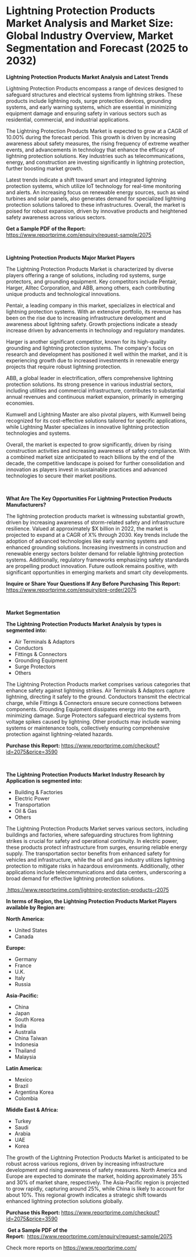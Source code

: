 <p><h1>Lightning Protection Products Market Analysis and Market Size: Global Industry Overview, Market Segmentation and Forecast (2025 to 2032)</h1></p><p><strong>Lightning Protection Products Market Analysis and Latest Trends</strong></p>
<p><p>Lightning Protection Products encompass a range of devices designed to safeguard structures and electrical systems from lightning strikes. These products include lightning rods, surge protection devices, grounding systems, and early warning systems, which are essential in minimizing equipment damage and ensuring safety in various sectors such as residential, commercial, and industrial applications.</p><p>The Lightning Protection Products Market is expected to grow at a CAGR of 10.00% during the forecast period. This growth is driven by increasing awareness about safety measures, the rising frequency of extreme weather events, and advancements in technology that enhance the efficacy of lightning protection solutions. Key industries such as telecommunications, energy, and construction are investing significantly in lightning protection, further boosting market growth.</p><p>Latest trends indicate a shift toward smart and integrated lightning protection systems, which utilize IoT technology for real-time monitoring and alerts. An increasing focus on renewable energy sources, such as wind turbines and solar panels, also generates demand for specialized lightning protection solutions tailored to these infrastructures. Overall, the market is poised for robust expansion, driven by innovative products and heightened safety awareness across various sectors.</p></p>
<p><strong>Get a Sample PDF of the Report:&nbsp;</strong> <a href="https://www.reportprime.com/enquiry/request-sample/2075?utm_campaign=2799&utm_medium=2&utm_source=Github&utm_content=ia&utm_term=18032025&utm_id=lightning-protection-products">https://www.reportprime.com/enquiry/request-sample/2075</a></p>
<p>&nbsp;</p>
<p><strong>Lightning Protection Products Major Market Players</strong></p>
<p><p>The Lightning Protection Products Market is characterized by diverse players offering a range of solutions, including rod systems, surge protectors, and grounding equipment. Key competitors include Pentair, Harger, Alltec Corporation, and ABB, among others, each contributing unique products and technological innovations.</p><p>Pentair, a leading company in this market, specializes in electrical and lightning protection systems. With an extensive portfolio, its revenue has been on the rise due to increasing infrastructure development and awareness about lightning safety. Growth projections indicate a steady increase driven by advancements in technology and regulatory mandates.</p><p>Harger is another significant competitor, known for its high-quality grounding and lightning protection systems. The company's focus on research and development has positioned it well within the market, and it is experiencing growth due to increased investments in renewable energy projects that require robust lightning protection.</p><p>ABB, a global leader in electrification, offers comprehensive lightning protection solutions. Its strong presence in various industrial sectors, including utilities and commercial infrastructure, contributes to substantial annual revenues and continuous market expansion, primarily in emerging economies.</p><p>Kumwell and Lightning Master are also pivotal players, with Kumwell being recognized for its cost-effective solutions tailored for specific applications, while Lightning Master specializes in innovative lightning protection technologies and systems.</p><p>Overall, the market is expected to grow significantly, driven by rising construction activities and increasing awareness of safety compliance. With a combined market size anticipated to reach billions by the end of the decade, the competitive landscape is poised for further consolidation and innovation as players invest in sustainable practices and advanced technologies to secure their market positions.</p></p>
<p>&nbsp;</p>
<p><strong>What Are The Key Opportunities For Lightning Protection Products Manufacturers?</strong></p>
<p><p>The lightning protection products market is witnessing substantial growth, driven by increasing awareness of storm-related safety and infrastructure resilience. Valued at approximately $X billion in 2022, the market is projected to expand at a CAGR of X% through 2030. Key trends include the adoption of advanced technologies like early warning systems and enhanced grounding solutions. Increasing investments in construction and renewable energy sectors bolster demand for reliable lightning protection systems. Additionally, regulatory frameworks emphasizing safety standards are propelling product innovation. Future outlook remains positive, with significant opportunities in emerging markets and smart city developments.</p></p>
<p><strong>Inquire or Share Your Questions If Any Before Purchasing This Report:</strong> <a href="https://www.reportprime.com/enquiry/pre-order/2075?utm_campaign=2799&utm_medium=2&utm_source=Github&utm_content=ia&utm_term=18032025&utm_id=lightning-protection-products">https://www.reportprime.com/enquiry/pre-order/2075</a></p>
<p>&nbsp;</p>
<p><strong>Market Segmentation</strong></p>
<p><strong>The Lightning Protection Products Market Analysis by types is segmented into:</strong></p>
<p><ul><li>Air Terminals & Adaptors</li><li>Conductors</li><li>Fittings & Connectors</li><li>Grounding Equipment</li><li>Surge Protectors</li><li>Others</li></ul></p>
<p><p>The Lightning Protection Products market comprises various categories that enhance safety against lightning strikes. Air Terminals & Adaptors capture lightning, directing it safely to the ground. Conductors transmit the electrical charge, while Fittings & Connectors ensure secure connections between components. Grounding Equipment dissipates energy into the earth, minimizing damage. Surge Protectors safeguard electrical systems from voltage spikes caused by lightning. Other products may include warning systems or maintenance tools, collectively ensuring comprehensive protection against lightning-related hazards.</p></p>
<p><strong>Purchase this Report:&nbsp;</strong><a href="https://www.reportprime.com/checkout?id=2075&price=3590&utm_campaign=2799&utm_medium=2&utm_source=Github&utm_content=ia&utm_term=18032025&utm_id=lightning-protection-products">https://www.reportprime.com/checkout?id=2075&price=3590</a></p>
<p>&nbsp;</p>
<p><strong>The Lightning Protection Products Market Industry Research by Application is segmented into:</strong></p>
<p><ul><li>Building & Factories</li><li>Electric Power</li><li>Transportation</li><li>Oil & Gas</li><li>Others</li></ul></p>
<p><p>The Lightning Protection Products Market serves various sectors, including buildings and factories, where safeguarding structures from lightning strikes is crucial for safety and operational continuity. In electric power, these products protect infrastructure from surges, ensuring reliable energy supply. The transportation sector benefits from enhanced safety for vehicles and infrastructure, while the oil and gas industry utilizes lightning protection to mitigate risks in hazardous environments. Additionally, other applications include telecommunications and data centers, underscoring a broad demand for effective lightning protection solutions.</p></p>
<p><a href="https://www.reportprime.com/lightning-protection-products-r2075?utm_campaign=2799&utm_medium=2&utm_source=Github&utm_content=ia&utm_term=18032025&utm_id=lightning-protection-products">&nbsp;https://www.reportprime.com/lightning-protection-products-r2075</a></p>
<p><strong>In terms of Region, the Lightning Protection Products Market Players available by Region are:</strong></p>
<p>
    <p> <strong> North America: </strong>
        <ul>
            <li>United States</li>
            <li>Canada</li>
        </ul>
        </p> 
    <p> <strong> Europe: </strong>
        <ul>
            <li>Germany</li>
            <li>France</li>
            <li>U.K.</li>
            <li>Italy</li>
            <li>Russia</li>
        </ul>
        </p> 
    <p> <strong> Asia-Pacific: </strong>
        <ul>
            <li>China</li>
            <li>Japan</li>
            <li>South Korea</li>
            <li>India</li>
            <li>Australia</li>
            <li>China Taiwan</li>
            <li>Indonesia</li>
            <li>Thailand</li>
            <li>Malaysia</li>
        </ul>
        </p> 
    <p> <strong> Latin America: </strong>
        <ul>
            <li>Mexico</li>
            <li>Brazil</li>
            <li>Argentina Korea</li>
            <li>Colombia</li>
        </ul>
        </p> 
    <p> <strong> Middle East & Africa: </strong>
        <ul>
            <li>Turkey</li>
            <li>Saudi</li>
            <li>Arabia</li>
            <li>UAE</li>
            <li>Korea</li>
        </ul>
    </p>
    </p>
<p><p>The growth of the Lightning Protection Products Market is anticipated to be robust across various regions, driven by increasing infrastructure development and rising awareness of safety measures. North America and Europe are expected to dominate the market, holding approximately 35% and 30% of market share, respectively. The Asia-Pacific region is projected to grow rapidly, capturing around 25%, while China is likely to account for about 10%. This regional growth indicates a strategic shift towards enhanced lightning protection solutions globally.</p></p>
<p><strong>Purchase this Report: </strong><a href="https://www.reportprime.com/checkout?id=2075&price=3590&utm_campaign=2799&utm_medium=2&utm_source=Github&utm_content=ia&utm_term=18032025&utm_id=lightning-protection-products">https://www.reportprime.com/checkout?id=2075&price=3590</a></p>
<p>&nbsp;<strong>Get a Sample PDF of the Report:&nbsp;&nbsp;</strong><a href="https://www.reportprime.com/enquiry/request-sample/2075?utm_campaign=2799&utm_medium=2&utm_source=Github&utm_content=ia&utm_term=18032025&utm_id=lightning-protection-products">https://www.reportprime.com/enquiry/request-sample/2075</a></p>
<p><strong></strong></p>
<p>Check more reports on <a href="https://www.reportprime.com/?utm_campaign=2799&utm_medium=2&utm_source=Github&utm_content=ia&utm_term=18032025&utm_id=lightning-protection-products">https://www.reportprime.com/</a></p>